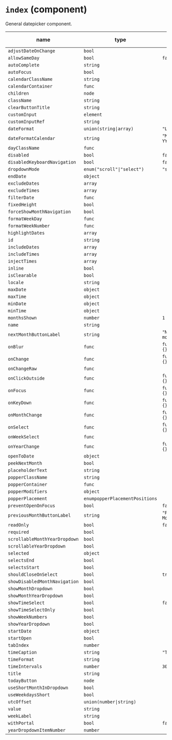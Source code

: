 # `index` (component)

General datepicker component.

| name                          | type                           | default value      | description |
| ----------------------------- | ------------------------------ | ------------------ | ----------- |
| `adjustDateOnChange`          | `bool`                         |                    |             |
| `allowSameDay`                | `bool`                         | `false`            |             |
| `autoComplete`                | `string`                       |                    |             |
| `autoFocus`                   | `bool`                         |                    |             |
| `calendarClassName`           | `string`                       |                    |             |
| `calendarContainer`           | `func`                         |                    |             |
| `children`                    | `node`                         |                    |             |
| `className`                   | `string`                       |                    |             |
| `clearButtonTitle`            | `string`                       |                    |             |
| `customInput`                 | `element`                      |                    |             |
| `customInputRef`              | `string`                       |                    |             |
| `dateFormat`                  | `union(string\|array)`         | `"L"`              |             |
| `dateFormatCalendar`          | `string`                       | `"MMMM YYYY"`      |             |
| `dayClassName`                | `func`                         |                    |             |
| `disabled`                    | `bool`                         | `false`            |             |
| `disabledKeyboardNavigation`  | `bool`                         | `false`            |             |
| `dropdownMode`                | `enum("scroll"\|"select")`     | `"scroll"`         |             |
| `endDate`                     | `object`                       |                    |             |
| `excludeDates`                | `array`                        |                    |             |
| `excludeTimes`                | `array`                        |                    |             |
| `filterDate`                  | `func`                         |                    |             |
| `fixedHeight`                 | `bool`                         |                    |             |
| `forceShowMonthNavigation`    | `bool`                         |                    |             |
| `formatWeekDay`               | `func`                         |                    |             |
| `formatWeekNumber`            | `func`                         |                    |             |
| `highlightDates`              | `array`                        |                    |             |
| `id`                          | `string`                       |                    |             |
| `includeDates`                | `array`                        |                    |             |
| `includeTimes`                | `array`                        |                    |             |
| `injectTimes`                 | `array`                        |                    |             |
| `inline`                      | `bool`                         |                    |             |
| `isClearable`                 | `bool`                         |                    |             |
| `locale`                      | `string`                       |                    |             |
| `maxDate`                     | `object`                       |                    |             |
| `maxTime`                     | `object`                       |                    |             |
| `minDate`                     | `object`                       |                    |             |
| `minTime`                     | `object`                       |                    |             |
| `monthsShown`                 | `number`                       | `1`                |             |
| `name`                        | `string`                       |                    |             |
| `nextMonthButtonLabel`        | `string`                       | `"Next month"`     |             |
| `onBlur`                      | `func`                         | `function() {}`    |             |
| `onChange`                    | `func`                         | `function() {}`    |             |
| `onChangeRaw`                 | `func`                         |                    |             |
| `onClickOutside`              | `func`                         | `function() {}`    |             |
| `onFocus`                     | `func`                         | `function() {}`    |             |
| `onKeyDown`                   | `func`                         | `function() {}`    |             |
| `onMonthChange`               | `func`                         | `function() {}`    |             |
| `onSelect`                    | `func`                         | `function() {}`    |             |
| `onWeekSelect`                | `func`                         |                    |             |
| `onYearChange`                | `func`                         | `function() {}`    |             |
| `openToDate`                  | `object`                       |                    |             |
| `peekNextMonth`               | `bool`                         |                    |             |
| `placeholderText`             | `string`                       |                    |             |
| `popperClassName`             | `string`                       |                    |             |
| `popperContainer`             | `func`                         |                    |             |
| `popperModifiers`             | `object`                       |                    |             |
| `popperPlacement`             | `enumpopperPlacementPositions` |                    |             |
| `preventOpenOnFocus`          | `bool`                         | `false`            |             |
| `previousMonthButtonLabel`    | `string`                       | `"Previous Month"` |             |
| `readOnly`                    | `bool`                         | `false`            |             |
| `required`                    | `bool`                         |                    |             |
| `scrollableMonthYearDropdown` | `bool`                         |                    |             |
| `scrollableYearDropdown`      | `bool`                         |                    |             |
| `selected`                    | `object`                       |                    |             |
| `selectsEnd`                  | `bool`                         |                    |             |
| `selectsStart`                | `bool`                         |                    |             |
| `shouldCloseOnSelect`         | `bool`                         | `true`             |             |
| `showDisabledMonthNavigation` | `bool`                         |                    |             |
| `showMonthDropdown`           | `bool`                         |                    |             |
| `showMonthYearDropdown`       | `bool`                         |                    |             |
| `showTimeSelect`              | `bool`                         | `false`            |             |
| `showTimeSelectOnly`          | `bool`                         |                    |             |
| `showWeekNumbers`             | `bool`                         |                    |             |
| `showYearDropdown`            | `bool`                         |                    |             |
| `startDate`                   | `object`                       |                    |             |
| `startOpen`                   | `bool`                         |                    |             |
| `tabIndex`                    | `number`                       |                    |             |
| `timeCaption`                 | `string`                       | `"Time"`           |             |
| `timeFormat`                  | `string`                       |                    |             |
| `timeIntervals`               | `number`                       | `30`               |             |
| `title`                       | `string`                       |                    |             |
| `todayButton`                 | `node`                         |                    |             |
| `useShortMonthInDropdown`     | `bool`                         |                    |             |
| `useWeekdaysShort`            | `bool`                         |                    |             |
| `utcOffset`                   | `union(number\|string)`        |                    |             |
| `value`                       | `string`                       |                    |             |
| `weekLabel`                   | `string`                       |                    |             |
| `withPortal`                  | `bool`                         | `false`            |             |
| `yearDropdownItemNumber`      | `number`                       |                    |             |
